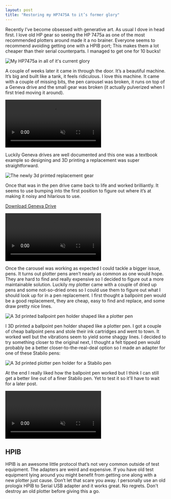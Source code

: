 ```yaml
---
layout: post
title: "Restoring my HP7475A to it’s former glory"
---
```


Recently I’ve become obsessed with generative art. As usual I dove in head first. I love old HP gear so seeing the HP 7475a as one of the most recommended plotters around made it a no brainer. Everyone seems to recommend avoiding getting one with a HPIB port; This makes them a lot cheaper than their serial counterparts. I managed to get one for 10 bucks!

![My HP7475a in all of it's current glory](/files/2018-10-26-restoring-my-hp7475a/hp7475a.jpeg)

A couple of weeks later it came in through the door. It’s a beautiful machine. It’s big and built like a tank, it feels ridiculous. I love this machine. It came with a couple of missing bits, the pen carousel was broken, it runs on top of a Geneva drive and the small gear was broken (it actually pulverized when I first tried moving it around).

<video playsinline muted="muted" autoplay="autoplay" preload="auto" loop="loop">
    <source src="/files/2018-10-26-restoring-my-hp7475a/gear-breaking.mp4" type="video/mp4">
</video>

Luckily Geneva drives are well documented and this one was a textbook example so designing and 3D printing a replacement was super straightforward.

![The newly 3d printed replacement gear](/files/2018-10-26-restoring-my-hp7475a/new-gear.jpeg)

Once that was in the pen drive came back to life and worked brilliantly. It seems to use bumping into the first position to figure out where it’s at making it noisy and hilarious to use.

<script src="https://gumroad.com/js/gumroad.js"></script>
<a class="gumroad-button" href="https://gum.co/hp7475adrive">Download Geneva Drive</a>

<video playsinline muted="muted" autoplay="autoplay" preload="auto" loop="loop">
    <source src="/files/2018-10-26-restoring-my-hp7475a/new-gear-working.mp4" type="video/mp4">
</video>

Once the carousel was working as expected I could tackle a bigger issue, pens. It turns out plotter pens aren’t nearly as common as one would hope. They are hard to find and really expensive so I decided to figure out a more maintainable solution. Luckily my plotter came with a couple of dried up pens and some not-so-dried ones so I could use them to figure out what I should look up for in a pen replacement. I first thought a ballpoint pen would be a good replacement, they are cheap, easy to find and replace, and some draw pretty nice lines.

![A 3d printed ballpoint pen holder shaped like a plotter pen](/files/2018-10-26-restoring-my-hp7475a/ballpoint-holder.jpeg)

I 3D printed a ballpoint pen holder shaped like a plotter pen. I got a couple of cheap ballpoint pens and stole their ink cartridges and went to town. It worked well but the vibrations seem to yield some shaggy lines. I decided to try something closer to the original next, I thought a felt tipped pen would probably be a better closer-to-the-real-deal option so I made an adapter for one of these Stabilo pens:

![A 3d printed plotter pen holder for a Stabilo pen](/files/2018-10-26-restoring-my-hp7475a/stabilo-holder.jpeg)

At the end I really liked how the ballpoint pen worked but I think I can still get a better line out of a finer Stabilo pen. Yet to test it so it'll have to wait for a later post.

<video playsinline muted="muted" autoplay="autoplay" preload="auto" loop="loop">
    <source src="/files/2018-10-26-restoring-my-hp7475a/ballpoint-pen-plot.mp4" type="video/mp4">
</video>


## HPIB
HPIB is an awesome little protocol that’s not very common outside of test equipment. The adapters are weird and expensive. If you have old test equipment lying around you might benefit from getting one along with a new plotter just cause. Don’t let that scare you away. I personally use an old prologix HPIB to Serial USB adapter and it works great. No regrets. Don't destroy an old plotter before giving this a go.
